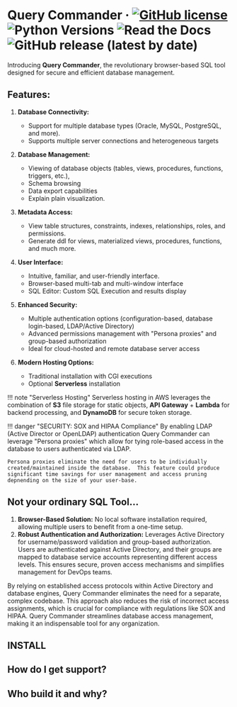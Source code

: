 # Query Commander &middot; [![GitHub license](https://img.shields.io/github/license/lnxusr1/query-commander)](https://github.com/lnxusr1/query-commander/blob/master/LICENSE) ![Python Versions](https://img.shields.io/pypi/pyversions/yt2mp3.svg) ![Read the Docs](https://img.shields.io/readthedocs/query-commander) ![GitHub release (latest by date)](https://img.shields.io/github/v/release/lnxusr1/query-commander)

Introducing __Query Commander__, the revolutionary browser-based SQL tool designed for secure and efficient database management. 

## Features:

1. __Database Connectivity:__  
    * Support for multiple database types (Oracle, MySQL, PostgreSQL, and more).
    * Supports multiple server connections and heterogeneous targets

3. __Database Management:__  
    * Viewing of database objects (tables, views, procedures, functions, triggers, etc.), 
    * Schema browsing
    * Data export capabilities
    * Explain plain visualization.

4. __Metadata Access:__ 
    * View table structures, constraints, indexes, relationships, roles, and permissions.
    * Generate ddl for views, materialized views, procedures, functions, and much more.

5. __User Interface:__ 
    * Intuitive, familiar, and user-friendly interface.  
    * Browser-based multi-tab and multi-window interface
    * SQL Editor: Custom SQL Execution and results display

6. __Enhanced Security:__
    * Multiple authentication options (configuration-based, database login-based, LDAP/Active Directory)
    * Advanced permissions management with "Persona proxies" and group-based authorization
    * Ideal for cloud-hosted and remote database server access

7. __Modern Hosting Options:__
    * Traditional installation with CGI executions
    * Optional __Serverless__ installation

!!! note "Serverless Hosting"
    Serverless hosting in AWS leverages the combination of __S3__ file storage for static objects, __API Gateway__ + __Lambda__ for backend processing, and __DynamoDB__ for secure token storage.

!!! danger "SECURITY: SOX and HIPAA Compliance"
    By enabling LDAP (Active Director or OpenLDAP) authentication Query Commander can leverage "Persona proxies" which allow for tying role-based access in the database to users authenticated via LDAP.  
    
    Persona proxies eliminate the need for users to be individually created/maintained inside the database.  This feature could produce significant time savings for user management and access pruning depnending on the size of your user-base.



## Not your ordinary SQL Tool...

1. __Browser-Based Solution:__ No local software installation required, allowing multiple users to benefit from a one-time setup.
2. __Robust Authentication and Authorization:__ Leverages Active Directory for username/password validation and group-based authorization. Users are authenticated against Active Directory, and their groups are mapped to database service accounts representing different access levels. This ensures secure, proven access mechanisms and simplifies management for DevOps teams.

By relying on established access protocols within Active Directory and database engines, Query Commander eliminates the need for a separate, complex codebase. This approach also reduces the risk of incorrect access assignments, which is crucial for compliance with regulations like SOX and HIPAA. Query Commander streamlines database access management, making it an indispensable tool for any organization.



## INSTALL

## How do I get support?

## Who build it and why?

